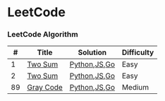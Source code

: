 LeetCode
========

### LeetCode Algorithm


| # | Title | Solution | Difficulty |
|---| ----- | -------- | ---------- |
|1|[Two Sum](https://leetcode.com/problems/two-sum/) | [Python](./algorithms/python/twoSum/twoSum.py),[JS](./algorithms/javascript/twoSum/twoSum.js),[Go](./algorithms/go/twoSum/twoSum.go)|Easy|
|2|[Two Sum](https://leetcode.com/problems/add-two-numbers/) | [Python](./algorithms/python/addTwoNumbers/addTwoNumbers.py),[JS](./algorithms/javascript/addTwoNumbers/addTwoNumbers.js),[Go](./algorithms/go/addTwoNumbers/addTwoNumbers.go)|Easy|
|89|[Gray Code](https://leetcode.com/problems/gray-code/) | [Python](./algorithms/python/grayCode/grayCode.py),[JS](./algorithms/javascript/grayCode/grayCode.js),[Go](./algorithms/go/grayCode/grayCode.go)|Medium|
